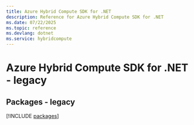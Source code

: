 ```yaml
---
title: Azure Hybrid Compute SDK for .NET
description: Reference for Azure Hybrid Compute SDK for .NET
ms.date: 07/22/2025
ms.topic: reference
ms.devlang: dotnet
ms.service: hybridcompute
---
```

# Azure Hybrid Compute SDK for .NET - legacy
## Packages - legacy
[!INCLUDE [packages](hybrid-compute-index.md)]